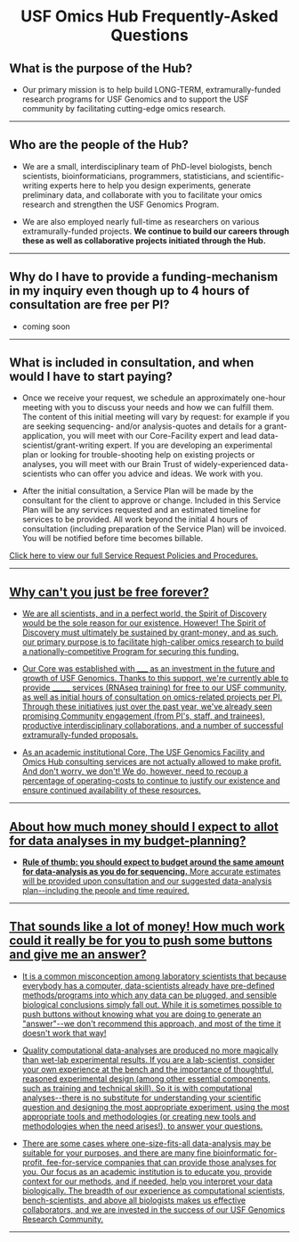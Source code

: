 <h1 style align="center">USF Omics Hub Frequently-Asked Questions</h1>

## What is the purpose of the Hub?

* Our primary mission is to help build LONG-TERM, extramurally-funded research programs for USF Genomics and to support the USF community by facilitating cutting-edge omics research. 
***

## Who are the people of the Hub?

* We are a small, interdisciplinary team of PhD-level biologists, bench scientists, bioinformaticians, programmers, statisticians, and scientific-writing experts here to help you design experiments, generate preliminary data, and collaborate with you to facilitate your omics research and strengthen the USF Genomics Program.

* We are also employed nearly full-time as researchers on various extramurally-funded projects. **We continue to build our careers through these as well as collaborative projects initiated through the Hub.**
***  		

## Why do I have to provide a funding-mechanism in my inquiry even though up to 4 hours of consultation are free per PI?
* coming soon
***

## What is included in consultation, and when would I have to start paying?
* Once we receive your request, we schedule an approximately one-hour meeting with you to discuss your needs and how we can fulfill them. The content of this initial meeting will vary by request: for example if you are seeking sequencing- and/or analysis-quotes and details for a grant-application, you will meet with our Core-Facility expert and lead data-scientist/grant-writing expert. If you are developing an experimental plan or looking for trouble-shooting help on existing projects or analyses, you will meet with our Brain Trust of widely-experienced data-scientists who can offer you advice and ideas. We work with you.

* After the initial consultation, a Service Plan will be made by the consultant for the client to approve or change. Included in this Service Plan will be any services requested and an estimated timeline for services to be provided. All work beyond the initial 4 hours of consultation (including preparation of the Service Plan) will be invoiced. You will be notified before time becomes billable.

<a href>Click here</href> to view our full Service Request Policies and Procedures.

***

## Why can't you just be free forever?

* We are all scientists, and in a perfect world, the Spirit of Discovery would be the sole reason for our existence. However! The Spirit of Discovery must ultimately be sustained by grant-money, and as such, our primary purpose is to facilitate high-caliber omics research to build a nationally-competitive Program for securing this funding. 

* Our Core was established with ___ as an investment in the future and growth of USF Genomics. Thanks to this support, we're currently able to provide _____ services (RNAseq training) for free to our USF community, as well as initial hours of consultation on omics-related projects per PI. Through these initiatives just over the past year, we've already seen promising Community engagement (from PI's, staff, and trainees), productive interdisciplinary collaborations, and a number of successful extramurally-funded proposals.

* As an academic institutional Core, The USF Genomics Facility and Omics Hub consulting services are not actually allowed to make profit. And don't worry, we don't! We do, however, need to recoup a percentage of operating-costs to continue to justify our existence and ensure continued availability of these resources.
		
***	
## About how much money should I expect to allot for data analyses in my budget-planning?

* **Rule of thumb: you should expect to budget around the same amount for data-analysis as you do for sequencing.** More accurate estimates will be provided upon consultation and our suggested data-analysis plan--including the people and time required.

***
		
## That sounds like a lot of money! How much work could it really be for you to push some buttons and give me an answer?

* It is a common misconception among laboratory scientists that because everybody has a computer, data-scientists already have pre-defined methods/programs into which any data can be plugged, and sensible biological conclusions simply fall out. While it is sometimes possible to push buttons without knowing what you are doing to generate an "answer"--we don't recommend this approach, and most of the time it doesn't work that way! 

* Quality computational data-analyses are produced no more magically than wet-lab experimental results. If you are a lab-scientist, consider your own experience at the bench and the importance of thoughtful, reasoned experimental design (among other essential components, such as training and technical skill). So it is with computational analyses--there is no substitute for understanding your scientific question and designing the most appropriate experiment, using the most appropriate tools and methodologies (or creating new tools and methodologies when the need arises!), to answer your questions.

* There are some cases where one-size-fits-all data-analysis may be suitable for your purposes, and there are many fine bioinformatic for-profit, fee-for-service companies that can provide those analyses for you. Our focus as an academic institution is to educate you, provide context for our methods, and if needed, help you interpret your data biologically. The breadth of our experience as computational scientists, bench-scientists, and above all biologists makes us effective collaborators, and we are invested in the success of our USF Genomics Research Community.

***

